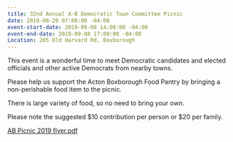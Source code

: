 ```yaml
---
title: 32nd Annual A-B Democratic Town Committee Picnic
date: 2019-08-20 07:08:00 -04:00
event-start-date: 2019-09-08 14:00:00 -04:00
event-end-date: 2019-09-08 17:00:00 -04:00
Location: 205 Old Harvard Rd, Boxborough
---
```


This event is a wonderful time to meet Democratic candidates and elected officials and other active Democrats from nearby towns. 

Please help us support the Acton Boxborough Food Pantry by bringing a non-perishable food item to the picnic.  

There is large variety of food, so no need to bring your own.  

Please note the suggested $10 contribution per person or $20 per family.   


[AB Picnic 2019 flyer.pdf](/uploads/AB%20Picnic%202019%20flyer.pdf)